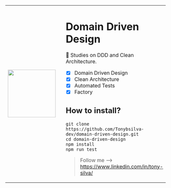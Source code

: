 <center>
 <table>
  <tr>
    <td width="200"><img src="https://i.imgur.com/W2gg0sL.png" width="150" height="150"></td>
    <td>

# Domain Driven Design

📝 Studies on DDD and Clean Architecture.

- [x] Domain Driven Design
- [x] Clean Architecture
- [x] Automated Tests
- [x] Factory

## How to install?

```
git clone https://github.com/Tonybsilva-dev/domain-driven-design.git
cd domain-driven-design
npm install
npm run test
```

> Follow me --> <https://www.linkedin.com/in/tony-silva/>
  </td>
  </tr>
<table>
</center>
